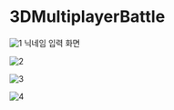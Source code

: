 # 3DMultiplayerBattle


![1](https://user-images.githubusercontent.com/76780257/147436409-b753a9d8-d0f3-4b07-91f4-5898be2a030f.jpg)
닉네임 입력 화면

![2](https://user-images.githubusercontent.com/76780257/147436407-85639720-bc9d-42a8-af54-775b81b49aa9.jpg)



![3](https://user-images.githubusercontent.com/76780257/147436406-9363a36d-52aa-4089-be0d-4f84beeb5571.jpg)



![4](https://user-images.githubusercontent.com/76780257/147436410-e65069b0-36fa-4f29-bf82-e432b72c10df.jpg)

